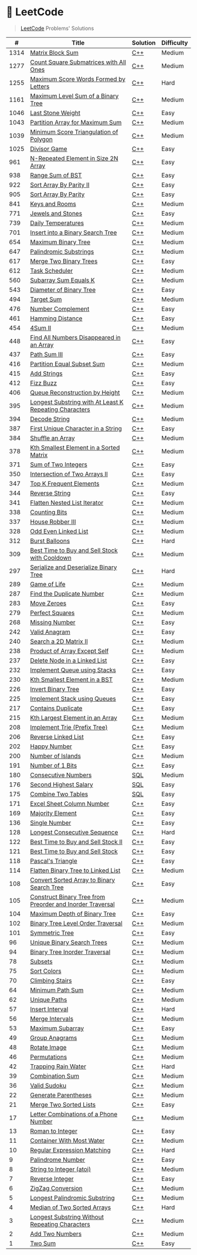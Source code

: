 # 📓 LeetCode

> [LeetCode](https://leetcode.com/problemset/all) Problems' Solutions

| # | Title | Solution | Difficulty |
|-|-|-|-|
|1314|[Matrix Block Sum](https://leetcode.com/problems/matrix-block-sum/)|[C++](https://github.com/PW486/leetcode/blob/master/solutions/cpp/1314-matrix-block-sum.cc)|Medium|
|1277|[Count Square Submatrices with All Ones](https://leetcode.com/problems/count-square-submatrices-with-all-ones/)|[C++](https://github.com/PW486/leetcode/blob/master/solutions/cpp/1277-count-square-submatrices-with-all-ones.cc)|Medium|
|1255|[Maximum Score Words Formed by Letters](https://leetcode.com/problems/maximum-score-words-formed-by-letters/)|[C++](https://github.com/PW486/leetcode/blob/master/solutions/cpp/1255-maximum-score-words-formed-by-letters.cc)|Hard|
|1161|[Maximum Level Sum of a Binary Tree](https://leetcode.com/problems/maximum-level-sum-of-a-binary-tree/)|[C++](https://github.com/PW486/leetcode/blob/master/solutions/cpp/1161-maximum-level-sum-of-a-binary-tree.cc)|Medium|
|1046|[Last Stone Weight](https://leetcode.com/problems/last-stone-weight/)|[C++](https://github.com/PW486/leetcode/blob/master/solutions/cpp/1046-last-stone-weight.cc)|Easy|
|1043|[Partition Array for Maximum Sum](https://leetcode.com/problems/partition-array-for-maximum-sum/)|[C++](https://github.com/PW486/leetcode/blob/master/solutions/cpp/1043-partition-array-for-maximum-sum.cc)|Medium|
|1039|[Minimum Score Triangulation of Polygon](https://leetcode.com/problems/minimum-score-triangulation-of-polygon/)|[C++](https://github.com/PW486/leetcode/blob/master/solutions/cpp/1039-minimum-score-triangulation-of-polygon.cc)|Medium|
|1025|[Divisor Game](https://leetcode.com/problems/divisor-game/)|[C++](https://github.com/PW486/leetcode/blob/master/solutions/cpp/1025-divisor-game.cc)|Easy|
|961|[N-Repeated Element in Size 2N Array](https://leetcode.com/problems/n-repeated-element-in-size-2n-array/)|[C++](https://github.com/PW486/leetcode/blob/master/solutions/cpp/961-n-repeated-element-in-size-2n-array.cc)|Easy|
|938|[Range Sum of BST](https://leetcode.com/problems/range-sum-of-bst/)|[C++](https://github.com/PW486/leetcode/blob/master/solutions/cpp/938-range-sum-of-bst.cc)|Easy|
|922|[Sort Array By Parity II](https://leetcode.com/problems/sort-array-by-parity-ii/)|[C++](https://github.com/PW486/leetcode/blob/master/solutions/cpp/922-sort-array-by-parity-ii.cc)|Easy|
|905|[Sort Array By Parity](https://leetcode.com/problems/sort-array-by-parity/)|[C++](https://github.com/PW486/leetcode/blob/master/solutions/cpp/905-sort-array-by-parity.cc)|Easy|
|841|[Keys and Rooms](https://leetcode.com/problems/keys-and-rooms/)|[C++](https://github.com/PW486/leetcode/blob/master/solutions/cpp/841-keys-and-rooms.cc)|Medium|
|771|[Jewels and Stones](https://leetcode.com/problems/jewels-and-stones/)|[C++](https://github.com/PW486/leetcode/blob/master/solutions/cpp/771-jewels-and-stones.cc)|Easy|
|739|[Daily Temperatures](https://leetcode.com/problems/daily-temperatures/)|[C++](https://github.com/PW486/leetcode/blob/master/solutions/cpp/739-daily-temperatures.cc)|Medium|
|701|[Insert into a Binary Search Tree](https://leetcode.com/problems/insert-into-a-binary-search-tree/)|[C++](https://github.com/PW486/leetcode/blob/master/solutions/cpp/701-insert-into-a-binary-search-tree.cc)|Medium|
|654|[Maximum Binary Tree](https://leetcode.com/problems/maximum-binary-tree/)|[C++](https://github.com/PW486/leetcode/blob/master/solutions/cpp/654-maximum-binary-tree.cc)|Medium|
|647|[Palindromic Substrings](https://leetcode.com/problems/palindromic-substrings/)|[C++](https://github.com/PW486/leetcode/blob/master/solutions/cpp/647-palindromic-substrings.cc)|Medium|
|617|[Merge Two Binary Trees](https://leetcode.com/problems/merge-two-binary-trees/)|[C++](https://github.com/PW486/leetcode/blob/master/solutions/cpp/617-merge-two-binary-trees.cc)|Easy|
|612|[Task Scheduler](https://leetcode.com/problems/task-scheduler/)|[C++](https://github.com/PW486/leetcode/blob/master/solutions/cpp/621-task-scheduler.cc)|Medium|
|560|[Subarray Sum Equals K](https://leetcode.com/problems/subarray-sum-equals-k/)|[C++](https://github.com/PW486/leetcode/blob/master/solutions/cpp/560-subarray-sum-equals-k.cc)|Medium|
|543|[Diameter of Binary Tree](https://leetcode.com/problems/diameter-of-binary-tree/)|[C++](https://github.com/PW486/leetcode/blob/master/solutions/cpp/543-diameter-of-binary-tree.cc)|Easy|
|494|[Target Sum](https://leetcode.com/problems/target-sum/)|[C++](https://github.com/PW486/leetcode/blob/master/solutions/cpp/494-target-sum.cc)|Medium|
|476|[Number Complement](https://leetcode.com/problems/number-complement/)|[C++](https://github.com/PW486/leetcode/blob/master/solutions/cpp/476-number-complement.cc)|Easy|
|461|[Hamming Distance](https://leetcode.com/problems/hamming-distance/)|[C++](https://github.com/PW486/leetcode/blob/master/solutions/cpp/461-hamming-distance.cc)|Easy|
|454|[4Sum II](https://leetcode.com/problems/4sum-ii/)|[C++](https://github.com/PW486/leetcode/blob/master/solutions/cpp/454-4sum-ii.cc)|Medium|
|448|[Find All Numbers Disappeared in an Array](https://leetcode.com/problems/find-all-numbers-disappeared-in-an-array/)|[C++](https://github.com/PW486/leetcode/blob/master/solutions/cpp/448-find-all-numbers-disappeared-in-an-array.cc)|Easy|
|437|[Path Sum III](https://leetcode.com/problems/path-sum-iii/)|[C++](https://github.com/PW486/leetcode/blob/master/solutions/cpp/437-path-sum-iii.cc)|Easy|
|416|[Partition Equal Subset Sum](https://leetcode.com/problems/partition-equal-subset-sum/)|[C++](https://github.com/PW486/leetcode/blob/master/solutions/cpp/416-partition-equal-subset-sum.cc)|Medium|
|415|[Add Strings](https://leetcode.com/problems/add-strings/)|[C++](https://github.com/PW486/leetcode/blob/master/solutions/cpp/415-add-strings.cc)|Easy|
|412|[Fizz Buzz](https://leetcode.com/problems/fizz-buzz/)|[C++](https://github.com/PW486/leetcode/blob/master/solutions/cpp/412-fizz-buzz.cc)|Easy|
|406|[Queue Reconstruction by Height](https://leetcode.com/problems/queue-reconstruction-by-height/)|[C++](https://github.com/PW486/leetcode/blob/master/solutions/cpp/406-queue-reconstruction-by-height.cc)|Medium|
|395|[Longest Substring with At Least K Repeating Characters](https://leetcode.com/problems/longest-substring-with-at-least-k-repeating-characters/)|[C++](https://github.com/PW486/leetcode/blob/master/solutions/cpp/395-longest-substring-with-at-least-k-repeating-characters.cc)|Medium|
|394|[Decode String](https://leetcode.com/problems/decode-string/)|[C++](https://github.com/PW486/leetcode/blob/master/solutions/cpp/394-decode-string.cc)|Medium|
|387|[First Unique Character in a String](https://leetcode.com/problems/first-unique-character-in-a-string/)|[C++](https://github.com/PW486/leetcode/blob/master/solutions/cpp/387-first-unique-character-in-a-string.cc)|Easy|
|384|[Shuffle an Array](https://leetcode.com/problems/shuffle-an-array/)|[C++](https://github.com/PW486/leetcode/blob/master/solutions/cpp/384-shuffle-an-array.cc)|Medium|
|378|[Kth Smallest Element in a Sorted Matrix](https://leetcode.com/problems/kth-smallest-element-in-a-sorted-matrix/)|[C++](https://github.com/PW486/leetcode/blob/master/solutions/cpp/378-kth-smallest-element-in-a-sorted-matrix.cc)|Medium|
|371|[Sum of Two Integers](https://leetcode.com/problems/sum-of-two-integers/)|[C++](https://github.com/PW486/leetcode/blob/master/solutions/cpp/371-sum-of-two-integers.cc)|Easy|
|350|[Intersection of Two Arrays II](https://leetcode.com/problems/intersection-of-two-arrays-ii/)|[C++](https://github.com/PW486/leetcode/blob/master/solutions/cpp/350-intersection-of-two-arrays-ii.cc)|Easy|
|347|[Top K Frequent Elements](https://leetcode.com/problems/top-k-frequent-elements/)|[C++](https://github.com/PW486/leetcode/blob/master/solutions/cpp/347-top-k-frequent-elements.cc)|Medium|
|344|[Reverse String](https://leetcode.com/problems/reverse-string/)|[C++](https://github.com/PW486/leetcode/blob/master/solutions/cpp/344-reverse-string.cc)|Easy|
|341|[Flatten Nested List Iterator](https://leetcode.com/problems/flatten-nested-list-iterator/)|[C++](https://github.com/PW486/leetcode/blob/master/solutions/cpp/341-flatten-nested-list-iterator.cc)|Medium|
|338|[Counting Bits](https://leetcode.com/problems/counting-bits/)|[C++](https://github.com/PW486/leetcode/blob/master/solutions/cpp/338-counting-bits.cc)|Medium|
|337|[House Robber III](https://leetcode.com/problems/house-robber-iii/)|[C++](https://github.com/PW486/leetcode/blob/master/solutions/cpp/337-house-robber-iii.cc)|Medium|
|328|[Odd Even Linked List](https://leetcode.com/problems/odd-even-linked-list/)|[C++](https://github.com/PW486/leetcode/blob/master/solutions/cpp/328-odd-even-linked-list.cc)|Medium|
|312|[Burst Balloons](https://leetcode.com/problems/burst-balloons/)|[C++](https://github.com/PW486/leetcode/blob/master/solutions/cpp/312-burst-balloons.cc)|Hard|
|309|[Best Time to Buy and Sell Stock with Cooldown](https://leetcode.com/problems/best-time-to-buy-and-sell-stock-with-cooldown/)|[C++](https://github.com/PW486/leetcode/blob/master/solutions/cpp/309-best-time-to-buy-and-sell-stock-with-cooldown.cc)|Medium|
|297|[Serialize and Deserialize Binary Tree](https://leetcode.com/problems/serialize-and-deserialize-binary-tree/)|[C++](https://github.com/PW486/leetcode/blob/master/solutions/cpp/297-serialize-and-deserialize-binary-tree.cc)|Hard|
|289|[Game of Life](https://leetcode.com/problems/game-of-life/)|[C++](https://github.com/PW486/leetcode/blob/master/solutions/cpp/289-game-of-life.cc)|Medium|
|287|[Find the Duplicate Number](https://leetcode.com/problems/find-the-duplicate-number/)|[C++](https://github.com/PW486/leetcode/blob/master/solutions/cpp/287-find-the-duplicate-number.cc)|Medium|
|283|[Move Zeroes](https://leetcode.com/problems/move-zeroes/)|[C++](https://github.com/PW486/leetcode/blob/master/solutions/cpp/283-move-zeroes.cc)|Easy|
|279|[Perfect Squares](https://leetcode.com/problems/perfect-squares/)|[C++](https://github.com/PW486/leetcode/blob/master/solutions/cpp/279-perfect-squares.cc)|Medium|
|268|[Missing Number](https://leetcode.com/problems/missing-number/)|[C++](https://github.com/PW486/leetcode/blob/master/solutions/cpp/268-missing-number.cc)|Easy|
|242|[Valid Anagram](https://leetcode.com/problems/valid-anagram/)|[C++](https://github.com/PW486/leetcode/blob/master/solutions/cpp/242-valid-anagram.cc)|Easy|
|240|[Search a 2D Matrix II](https://leetcode.com/problems/search-a-2d-matrix-ii/)|[C++](https://github.com/PW486/leetcode/blob/master/solutions/cpp/240-search-a-2d-matrix-ii.cc)|Medium|
|238|[Product of Array Except Self](https://leetcode.com/problems/product-of-array-except-self/)|[C++](https://github.com/PW486/leetcode/blob/master/solutions/cpp/238-product-of-array-except-self.cc)|Medium|
|237|[Delete Node in a Linked List](https://leetcode.com/problems/delete-node-in-a-linked-list/)|[C++](https://github.com/PW486/leetcode/blob/master/solutions/cpp/237-delete-node-in-a-linked-list.cc)|Easy|
|232|[Implement Queue using Stacks](https://leetcode.com/problems/implement-queue-using-stacks/)|[C++](https://github.com/PW486/leetcode/blob/master/solutions/cpp/232-implement-queue-using-stacks.cc)|Easy|
|230|[Kth Smallest Element in a BST](https://leetcode.com/problems/kth-smallest-element-in-a-bst/)|[C++](https://github.com/PW486/leetcode/blob/master/solutions/cpp/230-kth-smallest-element-in-a-bst.cc)|Medium|
|226|[Invert Binary Tree](https://leetcode.com/problems/invert-binary-tree/)|[C++](https://github.com/PW486/leetcode/blob/master/solutions/cpp/226-invert-binary-tree.cc)|Easy|
|225|[Implement Stack using Queues](https://leetcode.com/problems/implement-stack-using-queues/)|[C++](https://github.com/PW486/leetcode/blob/master/solutions/cpp/225-implement-stack-using-queues.cc)|Easy|
|217|[Contains Duplicate](https://leetcode.com/problems/contains-duplicate/)|[C++](https://github.com/PW486/leetcode/blob/master/solutions/cpp/217-contains-duplicate.cc)|Easy|
|215|[Kth Largest Element in an Array](https://leetcode.com/problems/kth-largest-element-in-an-array/)|[C++](https://github.com/PW486/leetcode/blob/master/solutions/cpp/215-kth-largest-element-in-an-array.cc)|Medium|
|208|[Implement Trie (Prefix Tree)](https://leetcode.com/problems/implement-trie-prefix-tree/)|[C++](https://github.com/PW486/leetcode/blob/master/solutions/cpp/208-implement-trie-prefix-tree.cc)|Medium|
|206|[Reverse Linked List](https://leetcode.com/problems/reverse-linked-list/)|[C++](https://github.com/PW486/leetcode/blob/master/solutions/cpp/206-reverse-linked-list.cc)|Easy|
|202|[Happy Number](https://leetcode.com/problems/happy-number/)|[C++](https://github.com/PW486/leetcode/blob/master/solutions/cpp/202-happy-number.cc)|Easy|
|200|[Number of Islands](https://leetcode.com/problems/number-of-islands/)|[C++](https://github.com/PW486/leetcode/blob/master/solutions/cpp/200-number-of-islands.cc)|Medium|
|191|[Number of 1 Bits](https://leetcode.com/problems/number-of-1-bits/)|[C++](https://github.com/PW486/leetcode/blob/master/solutions/cpp/191-number-of-1-bits.cc)|Easy|
|180|[Consecutive Numbers](https://leetcode.com/problems/consecutive-numbers/)|[SQL](https://github.com/PW486/leetcode/blob/master/solutions/sql/180-consecutive-numbers.sql)|Medium|
|176|[Second Highest Salary](https://leetcode.com/problems/second-highest-salary/)|[SQL](https://github.com/PW486/leetcode/blob/master/solutions/sql/176-second-highest-salary.sql)|Easy|
|175|[Combine Two Tables](https://leetcode.com/problems/combine-two-tables/)|[SQL](https://github.com/PW486/leetcode/blob/master/solutions/sql/175-combine-two-tables.sql)|Easy|
|171|[Excel Sheet Column Number](https://leetcode.com/problems/excel-sheet-column-number/)|[C++](https://github.com/PW486/leetcode/blob/master/solutions/cpp/171-excel-sheet-column-number.cc)|Easy|
|169|[Majority Element](https://leetcode.com/problems/majority-element/)|[C++](https://github.com/PW486/leetcode/blob/master/solutions/cpp/169-majority-element.cc)|Easy|
|136|[Single Number](https://leetcode.com/problems/single-number/)|[C++](https://github.com/PW486/leetcode/blob/master/solutions/cpp/136-single-number.cc)|Easy|
|128|[Longest Consecutive Sequence](https://leetcode.com/problems/longest-consecutive-sequence/)|[C++](https://github.com/PW486/leetcode/blob/master/solutions/cpp/128-longest-consecutive-sequence.cc)|Hard|
|122|[Best Time to Buy and Sell Stock II](https://leetcode.com/problems/best-time-to-buy-and-sell-stock-ii/)|[C++](https://github.com/PW486/leetcode/blob/master/solutions/cpp/122-best-time-to-buy-and-sell-stock-ii.cc)|Easy|
|121|[Best Time to Buy and Sell Stock](https://leetcode.com/problems/best-time-to-buy-and-sell-stock/)|[C++](https://github.com/PW486/leetcode/blob/master/solutions/cpp/121-best-time-to-buy-and-sell-stock.cc)|Easy|
|118|[Pascal's Triangle](https://leetcode.com/problems/pascals-triangle/)|[C++](https://github.com/PW486/leetcode/blob/master/solutions/cpp/118-pascals-triangle.cc)|Easy|
|114|[Flatten Binary Tree to Linked List](https://leetcode.com/problems/flatten-binary-tree-to-linked-list/)|[C++](https://github.com/PW486/leetcode/blob/master/solutions/cpp/114-flatten-binary-tree-to-linked-list.cc)|Medium|
|108|[Convert Sorted Array to Binary Search Tree](https://leetcode.com/problems/convert-sorted-array-to-binary-search-tree/)|[C++](https://github.com/PW486/leetcode/blob/master/solutions/cpp/108-convert-sorted-array-to-binary-search-tree.cc)|Easy|
|105|[Construct Binary Tree from Preorder and Inorder Traversal](https://leetcode.com/problems/construct-binary-tree-from-preorder-and-inorder-traversal/)|[C++](https://github.com/PW486/leetcode/blob/master/solutions/cpp/105-construct-binary-tree-from-preorder-and-inorder-traversal.cc)|Medium|
|104|[Maximum Depth of Binary Tree](https://leetcode.com/problems/maximum-depth-of-binary-tree/)|[C++](https://github.com/PW486/leetcode/blob/master/solutions/cpp/104-maximum-depth-of-binary-tree.cc)|Easy|
|102|[Binary Tree Level Order Traversal](https://leetcode.com/problems/binary-tree-level-order-traversal/)|[C++](https://github.com/PW486/leetcode/blob/master/solutions/cpp/102-binary-tree-level-order-traversal.cc)|Medium|
|101|[Symmetric Tree](https://leetcode.com/problems/symmetric-tree/)|[C++](https://github.com/PW486/leetcode/blob/master/solutions/cpp/101-symmetric-tree.cc)|Easy|
|96|[Unique Binary Search Trees](https://leetcode.com/problems/unique-binary-search-trees/)|[C++](https://github.com/PW486/leetcode/blob/master/solutions/cpp/96-unique-binary-search-trees.cc)|Medium|
|94|[Binary Tree Inorder Traversal](https://leetcode.com/problems/binary-tree-inorder-traversal/)|[C++](https://github.com/PW486/leetcode/blob/master/solutions/cpp/94-binary-tree-inorder-traversal.cc)|Medium|
|78|[Subsets](https://leetcode.com/problems/subsets/)|[C++](https://github.com/PW486/leetcode/blob/master/solutions/cpp/78-subsets.cc)|Medium|
|75|[Sort Colors](https://leetcode.com/problems/sort-colors/)|[C++](https://github.com/PW486/leetcode/blob/master/solutions/cpp/75-sort-colors.cc)|Medium|
|70|[Climbing Stairs](https://leetcode.com/problems/climbing-stairs/)|[C++](https://github.com/PW486/leetcode/blob/master/solutions/cpp/70-climbing-stairs.cc)|Easy|
|64|[Minimum Path Sum](https://leetcode.com/problems/minimum-path-sum/)|[C++](https://github.com/PW486/leetcode/blob/master/solutions/cpp/64-minimum-path-sum.cc)|Medium|
|62|[Unique Paths](https://leetcode.com/problems/unique-paths/)|[C++](https://github.com/PW486/leetcode/blob/master/solutions/cpp/62-unique-paths.cc)|Medium|
|57|[Insert Interval](https://leetcode.com/problems/insert-interval/)|[C++](https://github.com/PW486/leetcode/blob/master/solutions/cpp/57-insert-interval.cc)|Hard|
|56|[Merge Intervals](https://leetcode.com/problems/merge-intervals/)|[C++](https://github.com/PW486/leetcode/blob/master/solutions/cpp/56-merge-intervals.cc)|Medium|
|53|[Maximum Subarray](https://leetcode.com/problems/maximum-subarray/)|[C++](https://github.com/PW486/leetcode/blob/master/solutions/cpp/53-maximum-subarray.cc)|Easy|
|49|[Group Anagrams](https://leetcode.com/problems/group-anagrams/)|[C++](https://github.com/PW486/leetcode/blob/master/solutions/cpp/49-group-anagrams.cc)|Medium|
|48|[Rotate Image](https://leetcode.com/problems/rotate-image/)|[C++](https://github.com/PW486/leetcode/blob/master/solutions/cpp/48-rotate-image.cc)|Medium|
|46|[Permutations](https://leetcode.com/problems/permutations/)|[C++](https://github.com/PW486/leetcode/blob/master/solutions/cpp/46-permutations.cc)|Medium|
|42|[Trapping Rain Water](https://leetcode.com/problems/trapping-rain-water/)|[C++](https://github.com/PW486/leetcode/blob/master/solutions/cpp/42-trapping-rain-water.cc)|Hard|
|39|[Combination Sum](https://leetcode.com/problems/combination-sum/)|[C++](https://github.com/PW486/leetcode/blob/master/solutions/cpp/39-combination-sum.cc)|Medium|
|36|[Valid Sudoku](https://leetcode.com/problems/valid-sudoku/)|[C++](https://github.com/PW486/leetcode/blob/master/solutions/cpp/36-valid-sudoku.cc)|Medium|
|22|[Generate Parentheses](https://leetcode.com/problems/generate-parentheses/)|[C++](https://github.com/PW486/leetcode/blob/master/solutions/cpp/22-generate-parentheses.cc)|Medium|
|21|[Merge Two Sorted Lists](https://leetcode.com/problems/merge-two-sorted-lists/)|[C++](https://github.com/PW486/leetcode/blob/master/solutions/cpp/21-merge-two-sorted-lists.cc)|Easy|
|17|[Letter Combinations of a Phone Number](https://leetcode.com/problems/letter-combinations-of-a-phone-number/)|[C++](https://github.com/PW486/leetcode/blob/master/solutions/cpp/17-letter-combinations-of-a-phone-number.cc)|Medium|
|13|[Roman to Integer](https://leetcode.com/problems/roman-to-integer/)|[C++](https://github.com/PW486/leetcode/blob/master/solutions/cpp/13-roman-to-integer.cc)|Easy|
|11|[Container With Most Water](https://leetcode.com/problems/container-with-most-water/)|[C++](https://github.com/PW486/leetcode/blob/master/solutions/cpp/11-container-with-most-water.cc)|Medium|
|10|[Regular Expression Matching](https://leetcode.com/problems/regular-expression-matching/)|[C++](https://github.com/PW486/leetcode/blob/master/solutions/cpp/10-regular-expression-matching.cc)|Hard|
|9|[Palindrome Number](https://leetcode.com/problems/palindrome-number/)|[C++](https://github.com/PW486/leetcode/blob/master/solutions/cpp/9-palindrome-number.cc)|Easy|
|8|[String to Integer (atoi)](https://leetcode.com/problems/string-to-integer-atoi/)|[C++](https://github.com/PW486/leetcode/blob/master/solutions/cpp/8-string-to-integer-atoi.cc)|Medium|
|7|[Reverse Integer](https://leetcode.com/problems/reverse-integer/)|[C++](https://github.com/PW486/leetcode/blob/master/solutions/cpp/7-reverse-integer.cc)|Easy|
|6|[ZigZag Conversion](https://leetcode.com/problems/zigzag-conversion/)|[C++](https://github.com/PW486/leetcode/blob/master/solutions/cpp/6-zigzag-conversion.cc)|Medium|
|5|[Longest Palindromic Substring](https://leetcode.com/problems/longest-palindromic-substring/)|[C++](https://github.com/PW486/leetcode/blob/master/solutions/cpp/5-longest-palindromic-substring.cc)|Medium|
|4|[Median of Two Sorted Arrays](https://leetcode.com/problems/median-of-two-sorted-arrays/)|[C++](https://github.com/PW486/leetcode/blob/master/solutions/cpp/4-median-of-two-sorted-arrays.cc)|Hard|
|3|[Longest Substring Without Repeating Characters](https://leetcode.com/problems/longest-substring-without-repeating-characters/)|[C++](https://github.com/PW486/leetcode/blob/master/solutions/cpp/3-longest-substring-without-repeating-characters.cc)|Medium|
|2|[Add Two Numbers](https://leetcode.com/problems/add-two-numbers/)|[C++](https://github.com/PW486/leetcode/blob/master/solutions/cpp/2-add-two-numbers.cc)|Medium|
|1|[Two Sum](https://leetcode.com/problems/two-sum/)|[C++](https://github.com/PW486/leetcode/blob/master/solutions/cpp/1-two-sum.cc)|Easy|